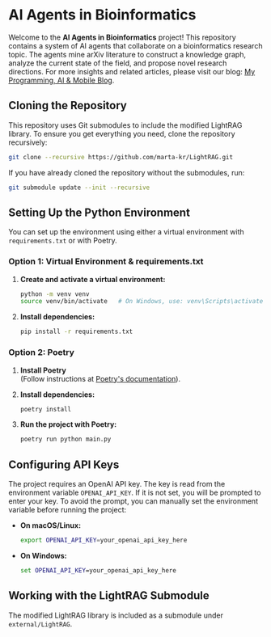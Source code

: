 # AI Agents in Bioinformatics

Welcome to the **AI Agents in Bioinformatics** project! This repository contains a system of AI agents that collaborate on a bioinformatics research topic. The agents mine arXiv literature to construct a knowledge graph, analyze the current state of the field, and propose novel research directions. For more insights and related articles, please visit our blog: [My Programming, AI & Mobile Blog](https://collectivemind.blog).


## Cloning the Repository

This repository uses Git submodules to include the modified LightRAG library. To ensure you get everything you need, clone the repository recursively:

```bash
git clone --recursive https://github.com/marta-kr/LightRAG.git
```

If you have already cloned the repository without the submodules, run:

```bash
git submodule update --init --recursive
```

## Setting Up the Python Environment

You can set up the environment using either a virtual environment with `requirements.txt` or with Poetry.

### Option 1: Virtual Environment & requirements.txt

1. **Create and activate a virtual environment:**

   ```bash
   python -m venv venv
   source venv/bin/activate   # On Windows, use: venv\Scripts\activate
   ```

2. **Install dependencies:**

   ```bash
   pip install -r requirements.txt
   ```

### Option 2: Poetry

1. **Install Poetry**  
   (Follow instructions at [Poetry's documentation](https://python-poetry.org/docs/)).

2. **Install dependencies:**

   ```bash
   poetry install
   ```

3. **Run the project with Poetry:**

   ```bash
   poetry run python main.py
   ```

## Configuring API Keys

The project requires an OpenAI API key. The key is read from the environment variable `OPENAI_API_KEY`. If it is not set, you will be prompted to enter your key. To avoid the prompt, you can manually set the environment variable before running the project:

- **On macOS/Linux:**

  ```bash
  export OPENAI_API_KEY=your_openai_api_key_here
  ```

- **On Windows:**

  ```cmd
  set OPENAI_API_KEY=your_openai_api_key_here
  ```

## Working with the LightRAG Submodule

The modified LightRAG library is included as a submodule under `external/LightRAG`.